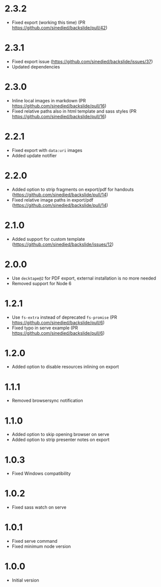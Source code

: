 # 2.3.2
- Fixed export (working this time) (PR https://github.com/sinedied/backslide/pull/42)

# 2.3.1
- Fixed export issue (https://github.com/sinedied/backslide/issues/37)
- Updated dependencies

# 2.3.0
- Inline local images in markdown (PR https://github.com/sinedied/backslide/pull/16)
- Fixed relative paths also in html template and sass styles (PR https://github.com/sinedied/backslide/pull/16)

# 2.2.1
- Fixed export with `data:uri` images
- Added update notifier

# 2.2.0
- Added option to strip fragments on export/pdf for handouts (https://github.com/sinedied/backslide/pull/14)
- Fixed relative image paths in export/pdf (https://github.com/sinedied/backslide/pull/14)

# 2.1.0
- Added support for custom template (https://github.com/sinedied/backslide/issues/12)

# 2.0.0
- Use `decktape@2` for PDF export, external installation is no more needed
- Removed support for Node 6

# 1.2.1
- Use `fs-extra` instead of deprecated `fs-promise` (PR https://github.com/sinedied/backslide/pull/6)
- Fixed typo in serve example (PR https://github.com/sinedied/backslide/pull/6)

# 1.2.0
- Added option to disable resources inlining on export

# 1.1.1
- Removed browsersync notification

# 1.1.0
- Added option to skip opening browser on serve
- Added option to strip presenter notes on export

# 1.0.3
- Fixed Windows compatibility

# 1.0.2
- Fixed sass watch on serve

# 1.0.1
- Fixed serve command
- Fixed minimum node version

# 1.0.0
- Initial version